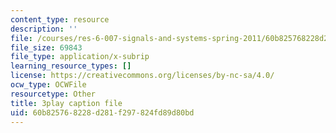 ```yaml
---
content_type: resource
description: ''
file: /courses/res-6-007-signals-and-systems-spring-2011/60b825768228d281f297824fd89d80bd_pSN7t79RxC4.srt
file_size: 69843
file_type: application/x-subrip
learning_resource_types: []
license: https://creativecommons.org/licenses/by-nc-sa/4.0/
ocw_type: OCWFile
resourcetype: Other
title: 3play caption file
uid: 60b82576-8228-d281-f297-824fd89d80bd
---
```

